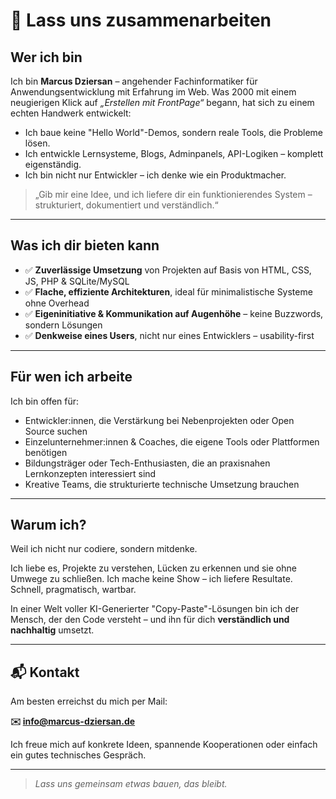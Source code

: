 # 🤝 Lass uns zusammenarbeiten

## Wer ich bin

Ich bin **Marcus Dziersan** – angehender Fachinformatiker für Anwendungsentwicklung mit Erfahrung im Web. Was 2000 mit einem neugierigen Klick auf *„Erstellen mit FrontPage“* begann, hat sich zu einem echten Handwerk entwickelt:

- Ich baue keine "Hello World"-Demos, sondern reale Tools, die Probleme lösen.  
- Ich entwickle Lernsysteme, Blogs, Adminpanels, API-Logiken – komplett eigenständig.  
- Ich bin nicht nur Entwickler – ich denke wie ein Produktmacher.

> „Gib mir eine Idee, und ich liefere dir ein funktionierendes System – strukturiert, dokumentiert und verständlich.“

---

## Was ich dir bieten kann

- ✅ **Zuverlässige Umsetzung** von Projekten auf Basis von HTML, CSS, JS, PHP & SQLite/MySQL  
- ✅ **Flache, effiziente Architekturen**, ideal für minimalistische Systeme ohne Overhead  
- ✅ **Eigeninitiative & Kommunikation auf Augenhöhe** – keine Buzzwords, sondern Lösungen  
- ✅ **Denkweise eines Users**, nicht nur eines Entwicklers – usability-first

---

## Für wen ich arbeite

Ich bin offen für:

- Entwickler:innen, die Verstärkung bei Nebenprojekten oder Open Source suchen  
- Einzelunternehmer:innen & Coaches, die eigene Tools oder Plattformen benötigen  
- Bildungsträger oder Tech-Enthusiasten, die an praxisnahen Lernkonzepten interessiert sind  
- Kreative Teams, die strukturierte technische Umsetzung brauchen

---

## Warum ich?

Weil ich nicht nur codiere, sondern mitdenke.

Ich liebe es, Projekte zu verstehen, Lücken zu erkennen und sie ohne Umwege zu schließen. Ich mache keine Show – ich liefere Resultate. Schnell, pragmatisch, wartbar.

In einer Welt voller KI-Generierter "Copy-Paste"-Lösungen bin ich der Mensch, der den Code versteht – und ihn für dich **verständlich und nachhaltig** umsetzt.

---

## 📬 Kontakt

Am besten erreichst du mich per Mail:

**✉️ info@marcus-dziersan.de**

Ich freue mich auf konkrete Ideen, spannende Kooperationen oder einfach ein gutes technisches Gespräch.

---

> *Lass uns gemeinsam etwas bauen, das bleibt.*
